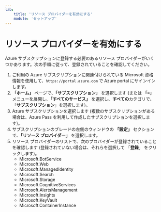 ```yaml
---
lab:
    title: 'リソース プロバイダーを有効にする'
    module: 'セットアップ'
---
```


# リソース プロバイダーを有効にする

Azure サブスクリプションに登録する必要のあるリソース プロバイダーがいくつかあります。次の手順に従って、登録されていることを確認してください。

1. ご利用の Azure サブスクリプションに関連付けられている Microsoft 資格情報を使用して、`https://portal.azure.com` で Azure portal にサインインします。
2. **「ホーム」** ページで、**「サブスクリプション」** を選択します (または **「&#8801;」** メニューを展開し、**「すべてのサービス」** を選択し、**すべての**カテゴリで、「**サブスクリプション**」を選択します)。
3. Azure サブスクリプションを選択します (複数のサブスクリプションがある場合は、Azure Pass を利用して作成したサブスクリプションを選択します)。
4. サブスクリプションのブレードの左側のウィンドウの **「設定」** セクションで、**「リソース プロバイダー」** を選択します。
5. リソース プロバイダーのリストで、次のプロバイダーが登録されていることを確認します (登録されていない場合は、それらを選択して 「**登録**」 をクリックします)。
    - Microsoft.BotService
    - Microsoft.Web
    - Microsoft.ManagedIdentity
    - Microsoft.Search
    - Microsoft.Storage
    - Microsoft.CognitiveServices
    - Microsoft.AlertsManagement
    - Microsoft.Insights
    - Microsoft.KeyVault
    - Microsoft.ContainerInstance
